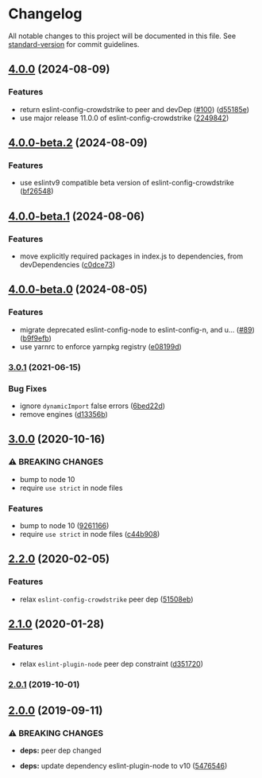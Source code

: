 # Changelog

All notable changes to this project will be documented in this file. See [standard-version](https://github.com/conventional-changelog/standard-version) for commit guidelines.

## [4.0.0](https://github.com/CrowdStrike/eslint-config-crowdstrike-node/compare/v4.0.0-beta.2...v4.0.0) (2024-08-09)


### Features

* return eslint-config-crowdstrike to peer and devDep ([#100](https://github.com/CrowdStrike/eslint-config-crowdstrike-node/issues/100)) ([d55185e](https://github.com/CrowdStrike/eslint-config-crowdstrike-node/commit/d55185ed954aa0d01c1d7b726003ddde3fa4f492))
* use major release 11.0.0 of eslint-config-crowdstrike ([2249842](https://github.com/CrowdStrike/eslint-config-crowdstrike-node/commit/22498426f238eb92ba700fc634f8269a31fb28ab))

## [4.0.0-beta.2](https://github.com/CrowdStrike/eslint-config-crowdstrike-node/compare/v4.0.0-beta.1...v4.0.0-beta.2) (2024-08-09)


### Features

* use eslintv9 compatible beta version of eslint-config-crowdstrike ([bf26548](https://github.com/CrowdStrike/eslint-config-crowdstrike-node/commit/bf26548a1f07b2ad037bd347186c0f1c6538125f))

## [4.0.0-beta.1](https://github.com/CrowdStrike/eslint-config-crowdstrike-node/compare/v4.0.0-beta.0...v4.0.0-beta.1) (2024-08-06)


### Features

* move explicitly required packages in index.js to dependencies, from devDependencies ([c0dce73](https://github.com/CrowdStrike/eslint-config-crowdstrike-node/commit/c0dce73e46203e09e36212e57c5df298e078a467))

## [4.0.0-beta.0](https://github.com/CrowdStrike/eslint-config-crowdstrike-node/compare/v3.0.1...v4.0.0-beta.0) (2024-08-05)


### Features

* migrate deprecated eslint-config-node to eslint-config-n, and u… ([#89](https://github.com/CrowdStrike/eslint-config-crowdstrike-node/issues/89)) ([b9f9efb](https://github.com/CrowdStrike/eslint-config-crowdstrike-node/commit/b9f9efbb58716c3bef14d6290867caa31254caba))
* use yarnrc to enforce yarnpkg registry ([e08199d](https://github.com/CrowdStrike/eslint-config-crowdstrike-node/commit/e08199df33b13e4cf8927405b9be5d9c0f718cad))

### [3.0.1](https://github.com/CrowdStrike/eslint-config-crowdstrike-node/compare/v3.0.0...v3.0.1) (2021-06-15)


### Bug Fixes

* ignore `dynamicImport` false errors ([6bed22d](https://github.com/CrowdStrike/eslint-config-crowdstrike-node/commit/6bed22d0c0452808374fa0dc69d3659a14b48e32))
* remove engines ([d13356b](https://github.com/CrowdStrike/eslint-config-crowdstrike-node/commit/d13356b7fec89e47f92127d8d3f89547a22600c1))

## [3.0.0](https://github.com/CrowdStrike/eslint-config-crowdstrike-node/compare/v2.2.0...v3.0.0) (2020-10-16)


### ⚠ BREAKING CHANGES

* bump to node 10
* require `use strict` in node files

### Features

* bump to node 10 ([9261166](https://github.com/CrowdStrike/eslint-config-crowdstrike-node/commit/9261166b7ff15b0f6077c806f856f85c5e5c583e))
* require `use strict` in node files ([c44b908](https://github.com/CrowdStrike/eslint-config-crowdstrike-node/commit/c44b908381ecd9186b53f640235850803fca9c6a))

## [2.2.0](https://github.com/CrowdStrike/eslint-config-crowdstrike-node/compare/v2.1.0...v2.2.0) (2020-02-05)


### Features

* relax `eslint-config-crowdstrike` peer dep ([51508eb](https://github.com/CrowdStrike/eslint-config-crowdstrike-node/commit/51508eb7b7fc8e90be908b3242feb7402785cae4))

## [2.1.0](https://github.com/CrowdStrike/eslint-config-crowdstrike-node/compare/v2.0.1...v2.1.0) (2020-01-28)


### Features

* relax `eslint-plugin-node` peer dep constraint ([d351720](https://github.com/CrowdStrike/eslint-config-crowdstrike-node/commit/d351720e3ea2a65c3f7ed522581ffa3f008c7fb0))

### [2.0.1](https://github.com/CrowdStrike/eslint-config-crowdstrike-node/compare/v2.0.0...v2.0.1) (2019-10-01)

## [2.0.0](https://github.com/CrowdStrike/eslint-config-crowdstrike-node/compare/v1.0.0...v2.0.0) (2019-09-11)


### ⚠ BREAKING CHANGES

* **deps:** peer dep changed

* **deps:** update dependency eslint-plugin-node to v10 ([5476546](https://github.com/CrowdStrike/eslint-config-crowdstrike-node/commit/5476546))
